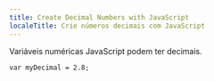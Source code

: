 ```yaml
---
title: Create Decimal Numbers with JavaScript
localeTitle: Crie números decimais com JavaScript
---
```

Variáveis ​​numéricas JavaScript podem ter decimais.
```
var myDecimal = 2.8; 

```